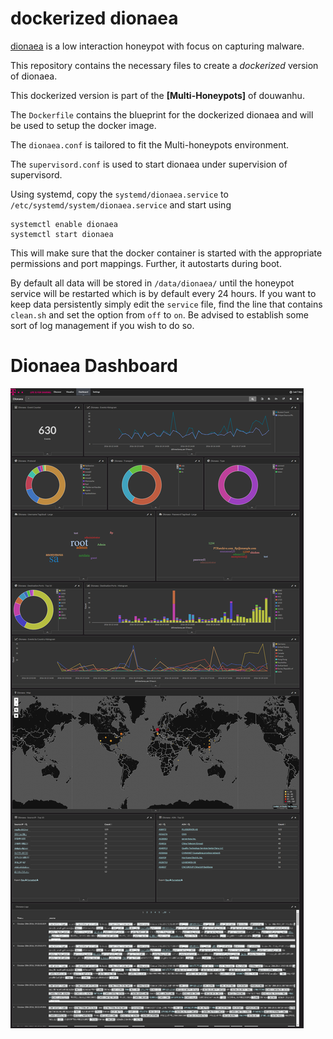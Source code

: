# dockerized dionaea


[dionaea](https://github.com/DinoTools/dionaea) is a low interaction honeypot with focus on capturing malware.

This repository contains the necessary files to create a *dockerized* version of dionaea.

This dockerized version is part of the **[Multi-Honeypots]** of douwanhu.

The `Dockerfile` contains the blueprint for the dockerized dionaea and will be used to setup the docker image.  

The `dionaea.conf` is tailored to fit the Multi-honeypots environment.

The `supervisord.conf` is used to start dionaea under supervision of supervisord.

Using systemd, copy the `systemd/dionaea.service` to `/etc/systemd/system/dionaea.service` and start using

```
systemctl enable dionaea
systemctl start dionaea
```

This will make sure that the docker container is started with the appropriate permissions and port mappings. Further, it autostarts during boot.

By default all data will be stored in `/data/dionaea/` until the honeypot service will be restarted which is by default every 24 hours. If you want to keep data persistently simply edit the ``service`` file, find the line that contains ``clean.sh`` and set the option from ``off`` to ``on``. Be advised to establish some sort of log management if you wish to do so.

# Dionaea Dashboard

![Dionaea Dashboard](https://raw.githubusercontent.com/douwanhu/docker-dionaea/master/doc/dashboard.png)
